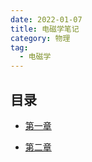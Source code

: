 ```yaml
---
date: 2022-01-07
title: 电磁学笔记
category: 物理
tag:
  - 电磁学
---
```


## 目录

- [第一章](charpter1.md)

- [第二章](charpter2.md)
